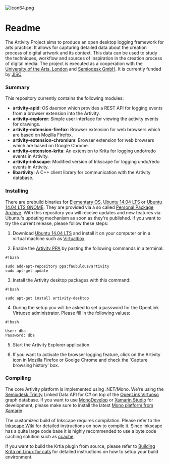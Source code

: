 ![Icon64.png](https://bitbucket.org/repo/nybqaa/images/4039620649-Icon64.png)

# Readme #

The Artivity Project aims to produce an open desktop logging framework for arts practice. It allows for capturing detailed data about the creation process of digital artwork and its context. This data can be used to study the techniques, workflow and sources of inspiration in the creation process of digital media. The project is executed as a cooperation with the [University of the Arts, London](http://www.arts.ac.uk) and [Semiodesk GmbH](http://www.semiodesk.com). It is currently funded by [JISC](http://www.jisc.ac.uk).

### Summary ###

This repository currently contains the following modules:

* **artivity-apid**: OS daemon which provides a REST API for logging events from a browser extension into the Artivity.
* **artivity-explorer**: Simple user interface for viewing the activity events for drawings.
* **artivity-extension-firefox**: Browser extension for web browsers which are based on Mozilla Firefox.
* **artivity-extension-chromium**: Browser extension for web browsers which are based on Google Chrome.
* **artivity-extension-krita**: An extension to Krita for logging undo/redo events in Artivity.
* **artivity-inkscape**: Modified version of Inkscape for logging undo/redo events in Artivity.
* **libartivity**: A C++ client library for communication with the Artivity database.

### Installing ###

There are prebuild binaries for [Elementary OS](http://elementary.io/), [Ubuntu 14.04 LTS](http://www.ubuntu.com/) or [Ubuntu 14.04 LTS GNOME](http://cdimage.ubuntu.com/ubuntu-gnome/releases/14.04/release/). They are provided via a so called [Personal Package Archive](http://wiki.ubuntuusers.de/Launchpad/PPA). With this repository you will receive updates and new features via Ubuntu's updating mechanism as soon as they're published. If you want to try the current release, please follow these steps:

1) Download [Ubuntu 14.04 LTS](http://releases.ubuntu.com/14.04/) and install it on your computer or in a virtual machine such as [Virtualbox](https://www.virtualbox.org).

2) Enable the [Artivity PPA](https://launchpad.net/~faubulous/+archive/ubuntu/artivity) by pasting the following commands in a terminal:
```
#!bash

sudo add-apt-repository ppa:faubulous/artivity
sudo apt-get update
```

3) Install the Artivity desktop packages with this command:
```
#!bash

sudo apt-get install artivity-desktop
```

4) During the setup you will be asked to set a password for the OpenLink Virtuoso administrator. Please fill in the following values:
```
#!bash

User: dba
Password: dba
```
5) Start the Artivity Explorer application.

6) If you want to activate the browser logging feature, click on the Artivity icon in Mozilla Firefox or Goolge Chrome and check the 'Capture browsing history' box.

### Compiling ###
The core Artivity platform is implemented using .NET/Mono. We're using the [Semiodesk Trinity](http://www.semiodesk.com/products/trinity) Linked Data API for C# on top of the [OpenLink Virtuoso](https://github.com/openlink/virtuoso-opensource) graph database. If you want to use [MonoDevelop](http://www.monodevelop.com) or [Xamarin Studio](https://xamarin.com/studio) for development, please make sure to install the latest [Mono platform from Xamarin](http://www.mono-project.com/download/).

The customized build of Inkscape requires compilation. Please refer to the [Inkscape Wiki](http://wiki.inkscape.org/wiki/index.php/Compiling_Inkscape) 
for detailed instructions on how to compile it. Since Inkscape has a quite large code base it is 
highly recommended to use a byte code caching solution such as [ccache](https://ccache.samba.org).

If you want to build the Krtia plugin from source, please refer to [Building Krita on Linux for cats](http://www.davidrevoy.com/article193/guide-building-krita-on-linux-for-cats) 
for detailed instructions on how to setup your build environment.